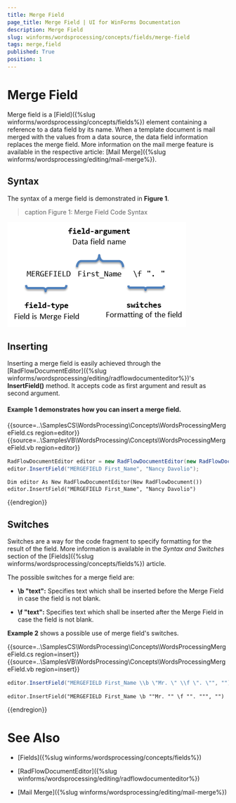 ```yaml
---
title: Merge Field
page_title: Merge Field | UI for WinForms Documentation
description: Merge Field
slug: winforms/wordsprocessing/concepts/fields/merge-field
tags: merge,field
published: True
position: 1
---
```


# Merge Field



Merge field is a [Field]({%slug winforms/wordsprocessing/concepts/fields%}) element containing a reference to a data field by its name. When a template document is mail merged with the values from a data source, the data field information replaces the merge field. More information on the mail merge feature is available in the respective article: [Mail Merge]({%slug winforms/wordsprocessing/editing/mail-merge%}).

## Syntax

The syntax of a merge field is demonstrated in __Figure 1__.
        
>caption Figure 1: Merge Field Code Syntax

![radwordsprocessing-concepts-merge-field 001](images/radwordsprocessing-concepts-merge-field001.png)

## Inserting

Inserting a merge field is easily achieved through the [RadFlowDocumentEditor]({%slug winforms/wordsprocessing/editing/radflowdocumenteditor%})'s __InsertField()__ method. It accepts code as first argument and result as second argument.
        

#### Example 1 demonstrates how you can insert a merge field.

{{source=..\SamplesCS\WordsProcessing\Concepts\WordsProcessingMergeField.cs region=editor}} 
{{source=..\SamplesVB\WordsProcessing\Concepts\WordsProcessingMergeField.vb region=editor}} 

````C#
RadFlowDocumentEditor editor = new RadFlowDocumentEditor(new RadFlowDocument());
editor.InsertField("MERGEFIELD First_Name", "Nancy Davolio");

````
````VB.NET
Dim editor As New RadFlowDocumentEditor(New RadFlowDocument())
editor.InsertField("MERGEFIELD First_Name", "Nancy Davolio")

````

{{endregion}} 

## Switches

Switches are a way for the code fragment to specify formatting for the result of the field. More information is available in the *Syntax and Switches* section of the [Fields]({%slug winforms/wordsprocessing/concepts/fields%}) article.

The possible switches for a merge field are:
        

* __\b "text":__ Specifies text which shall be inserted before the Merge Field in case the field is not blank.
            

* __\f "text":__ Specifies text which shall be inserted after the Merge Field in case the field is not blank.
            

__Example 2__ shows a possible use of merge field's switches.

{{source=..\SamplesCS\WordsProcessing\Concepts\WordsProcessingMergeField.cs region=insert}} 
{{source=..\SamplesVB\WordsProcessing\Concepts\WordsProcessingMergeField.vb region=insert}} 

````C#
editor.InsertField("MERGEFIELD First_Name \\b \"Mr. \" \\f \". \"", "");

````
````VB.NET
editor.InsertField("MERGEFIELD First_Name \b ""Mr. "" \f "". """, "")

````

{{endregion}} 

# See Also

 * [Fields]({%slug winforms/wordsprocessing/concepts/fields%})

 * [RadFlowDocumentEditor]({%slug winforms/wordsprocessing/editing/radflowdocumenteditor%})

 * [Mail Merge]({%slug winforms/wordsprocessing/editing/mail-merge%})
